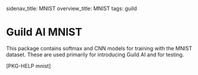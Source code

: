 sidenav_title: MNIST
overview_title: MNIST
tags: guild

# Guild AI MNIST

This package contains softmax and CNN models for training with the
MNIST dataset. These are used primarily for introducing Guild AI and
for testing.

[PKG-HELP mnist]
